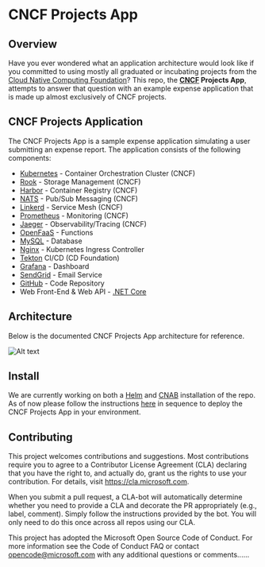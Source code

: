 # CNCF Projects App

## Overview
Have you ever wondered what an application architecture would look like if you committed to using mostly all graduated or incubating projects from the [Cloud Native Computing Foundation](https://www.cncf.io/projects/)? This repo, the **[CNCF](https://www.cncf.io/) Projects App**, attempts to answer that question with an example expense application that is made up almost exclusively of CNCF projects. 

## CNCF Projects Application 
The CNCF Projects App is a sample expense application simulating a user submitting an expense report. The application consists of the following components:

* [Kubernetes](https://kubernetes.io/) - Container Orchestration Cluster (CNCF)
* [Rook](https://rook.io/) - Storage Management (CNCF)
* [Harbor](https://goharbor.io/) - Container Registry (CNCF)
* [NATS](https://nats.io/) - Pub/Sub Messaging (CNCF)
* [Linkerd](https://linkerd.io/) - Service Mesh (CNCF)
* [Prometheus](https://prometheus.io/) - Monitoring (CNCF)
* [Jaeger](https://www.jaegertracing.io/) - Observability/Tracing (CNCF)
* [OpenFaaS](https://www.openfaas.com/) - Functions
* [MySQL](https://www.mysql.com/) - Database
* [Nginx](https://www.nginx.com/) - Kubernetes Ingress Controller
* [Tekton](https://tekton.dev/) CI/CD (CD Foundation)
* [Grafana](https://grafana.com/) - Dashboard
* [SendGrid](https://sendgrid.com/) - Email Service
* [GitHub](https://github.com/) - Code Repository
* Web Front-End & Web API - [.NET Core](https://docs.microsoft.com/en-us/dotnet/core/about)

## Architecture
Below is the documented CNCF Projects App architecture for reference.

![Alt text](/images/cncf-projects-app-arc.png)

## Install
We are currently working on both a [Helm](https://helm.sh/) and [CNAB](https://cnab.io/) installation of the repo. As of now please follow the instructions [here](notes.md) in sequence to deploy the CNCF Projects App in your environment.



## Contributing
This project welcomes contributions and suggestions. Most contributions require you to agree to a Contributor License Agreement (CLA) declaring that you have the right to, and actually do, grant us the rights to use your contribution. For details, visit https://cla.microsoft.com.

When you submit a pull request, a CLA-bot will automatically determine whether you need to provide a CLA and decorate the PR appropriately (e.g., label, comment). Simply follow the instructions provided by the bot. You will only need to do this once across all repos using our CLA.

This project has adopted the Microsoft Open Source Code of Conduct. For more information see the Code of Conduct FAQ or contact opencode@microsoft.com with any additional questions or comments......

